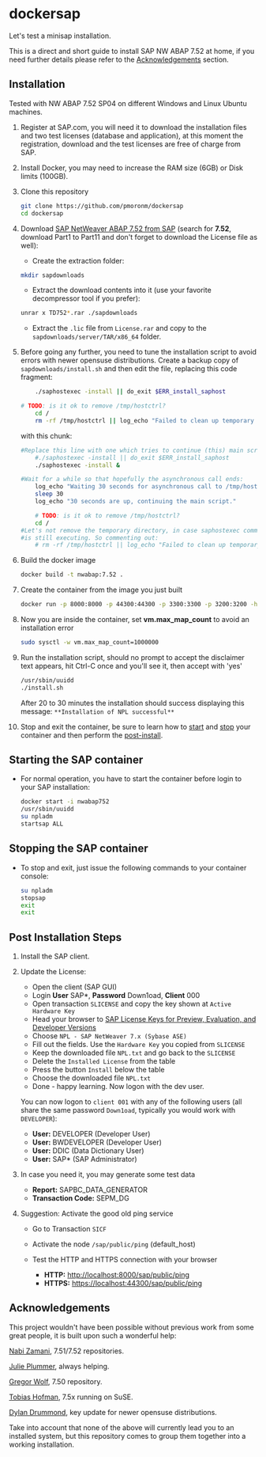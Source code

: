 # dockersap
Let's test a minisap installation.

This is a direct and short guide to install SAP NW ABAP 7.52 at home, if you need further details please refer to the [Acknowledgements](#acknowledgements) section.


## Installation
Tested with NW ABAP 7.52 SP04 on different Windows and Linux Ubuntu machines.

1. Register at SAP.com, you will need it to download the installation files and two test licenses (database and application), at this moment the registration, download and the test licenses are free of charge from SAP.
1. Install Docker, you may need to increase the RAM size (6GB) or Disk limits (100GB).

1. Clone this repository
	```sh
	git clone https://github.com/pmoronm/dockersap
	cd dockersap
	```

1. Download [SAP NetWeaver ABAP 7.52 from SAP](https://developers.sap.com/trials-downloads.html) (search for **7.52**, download Part1 to Part11 and don't forget to download the License file as well):
	- Create the extraction folder:
    
	```sh
	mkdir sapdownloads
	```
	- Extract the download contents into it (use your favorite decompressor tool if you prefer):

	```sh
	unrar x TD752*.rar ./sapdownloads
	```
	- Extract the `.lic` file from `License.rar` and copy to the  `sapdownloads/server/TAR/x86_64` folder.

1. Before going any further, you need to tune the installation script to avoid errors with newer opensuse distributions. Create a backup copy of `sapdownloads/install.sh` and then edit the file, replacing this code fragment:

	```sh
		./saphostexec -install || do_exit $ERR_install_saphost

	# TODO: is it ok to remove /tmp/hostctrl?
		cd /
		rm -rf /tmp/hostctrl || log_echo "Failed to clean up temporary directory"
	```

	with this chunk:

	```sh
	#Replace this line with one which tries to continue (this) main script using ‘&’:
		#./saphostexec -install || do_exit $ERR_install_saphost
		./saphostexec -install &

	#Wait for a while so that hopefully the asynchronous call ends:
		log_echo "Waiting 30 seconds for asynchronous call to /tmp/hostctrl/saphostexec -install to complete..."
		sleep 30
		log_echo "30 seconds are up, continuing the main script."

		# TODO: is it ok to remove /tmp/hostctrl?
		cd /
	#Let's not remove the temporary directory, in case saphostexec command
	#is still executing. So commenting out:
		# rm -rf /tmp/hostctrl || log_echo "Failed to clean up temporary directory"
	```

1. Build the docker image

	```sh
	docker build -t nwabap:7.52 .
	```

1. Create the container from the image you just built

	```sh
	docker run -p 8000:8000 -p 44300:44300 -p 3300:3300 -p 3200:3200 -h vhcalnplci --name nwabap752 -it nwabap:7.52 /bin/bash
	```

1. Now you are inside the container, set **vm.max_map_count** to avoid an installation error

    ```sh
    sudo sysctl -w vm.max_map_count=1000000
    ```

1. Run the installation script, should no prompt to accept the disclaimer text appears, hit Ctrl-C once and you'll see it, then accept with 'yes'
	```sh
	/usr/sbin/uuidd
	./install.sh
	```

	After 20 to 30 minutes the installation should success displaying this message:
	`**Installation of NPL successful**`

1. Stop and exit the container, be sure to learn how to [start](#starting-the-sap-container) and [stop](#stopping-the-sap-container) your container and then perform the [post-install](#post-installation-steps).


## Starting the SAP container
- For normal operation, you have to start the container before login to your SAP installation: 
    ```sh
    docker start -i nwabap752
    /usr/sbin/uuidd
    su npladm
    startsap ALL
    ```

## Stopping the SAP container 
- To stop and exit, just issue the following commands to your container console:
    ```sh
    su npladm
    stopsap
    exit
    exit
    ```

## Post Installation Steps
1. Install the SAP client.

1. Update the License:
	- Open the client (SAP GUI)
	- Login **User** SAP*, **Password** Down1oad, **Client** 000
	- Open transaction `SLICENSE` and copy the key shown at `Active Hardware Key`
	- Head your browser to [SAP License Keys for Preview, Evaluation, and Developer Versions](https://go.support.sap.com/minisap/#/minisap)
    - Choose `NPL - SAP NetWeaver 7.x (Sybase ASE)`
    - Fill out the fields. Use the `Hardware Key` you copied from `SLICENSE`
    - Keep the downloaded file `NPL.txt` and go back to the `SLICENSE`
    - Delete the `Installed License` from the table
    - Press the button `Install` below the table
    - Choose the downloaded file `NPL.txt`
    - Done - happy learning. Now logon with the dev user.

    You can now logon to `client 001` with any of the following users (all share the same password `Down1oad`, typically you would work with `DEVELOPER`):

      - **User:** DEVELOPER (Developer User)
      - **User:** BWDEVELOPER (Developer User)
      - **User:** DDIC (Data Dictionary User)
      - **User:** SAP* (SAP Administrator)

1. In case you need it, you may generate some test data
      - **Report:** SAPBC_DATA_GENERATOR
      - **Transaction Code:** SEPM_DG

1. Suggestion: Activate the good old ping service
    - Go to Transaction `SICF`
    - Activate the node `/sap/public/ping` (default_host)
    - Test the HTTP and HTTPS connection with your browser

        - **HTTP:**  [http://localhost:8000/sap/public/ping](http://localhost:8000/sap/public/ping)
        - **HTTPS:** [https://localhost:44300/sap/public/ping](https://localhost:44300/sap/public/ping)



## Acknowledgements
This project wouldn't have been possible without previous work from some great people, it is built upon such a wonderful help:

[Nabi Zamani](https://blogs.sap.com/2018/05/30/installing-sap-nw-abap-into-docker/),  7.51/7.52 repositories. 

[Julie Plummer](https://blogs.sap.com/2019/07/01/as-abap-752-sp04-developer-edition-to-download/), always helping.

[Gregor Wolf](https://bitbucket.org/gregorwolf/dockernwabap750/src/25ca7d78266bef8ed41f1373801fd5e63e0b9552/Dockerfile?at=master&fileviewer=file-view-default), 7.50 repository.

[Tobias Hofman](https://github.com/tobiashofmann/sap-nw-abap-docker/blob/master/Dockerfile), 7.5x running on SuSE.

[Dylan Drummond](https://blogs.sap.com/2021/06/07/adjusting-installer-script-for-sap-netweaver-dev-edition-for-distros-with-kernel-version-5.4-or-higher/), key update for newer opensuse distributions.


Take into account that none of the above will currently lead you to an installed system, but this repository comes to group them together into a working installation.

